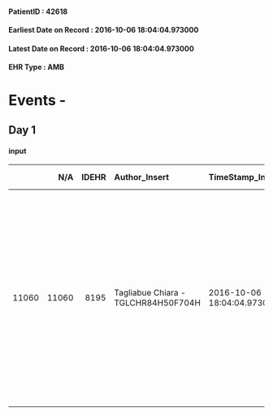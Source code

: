 
#### PatientID : 42618
#### Earliest Date on Record : 2016-10-06 18:04:04.973000
#### Latest Date on Record : 2016-10-06 18:04:04.973000
#### EHR Type : AMB

# Events - 

## Day 1

#### input
|       |    N/A |   IDEHR | Author_Insert                       | TimeStamp_Insert           | EHRType   |   PatientID |   IDDigitalSignDocument | persone_vicine   |   Unnamed: 0_x.1 |   IDANAMNESI_SOCIALE | Patient   | FamigliaAltro   | Paziente_T   | FamigliaAltro_T   |   Non_Rilevabile_x.1 | Note_Non_Rilevabile_x.1   | opt_Problemi   | chk_contr_sintomi   | chk_competenza                                 | opt_paziente_a   | opt_famiglia_a   | opt_adeguatezza   | opt_paziente_solo   | ds_note_con                                                                        | opt_presente_assente   | Presenza_minori   | Caregiver_principale   | ds_familiari_coinv                                                                                           | opt_risorse_ec   | ds_note_prio                                                                                                                                                                                                                                                                                                        | opt_esenzione   | opt_inv_civile   | Needs               | opt_indennita_acc   | opt_legge   |
|------:|-------:|--------:|:------------------------------------|:---------------------------|:----------|------------:|------------------------:|:-----------------|-----------------:|---------------------:|:----------|:----------------|:-------------|:------------------|---------------------:|:--------------------------|:---------------|:--------------------|:-----------------------------------------------|:-----------------|:-----------------|:------------------|:--------------------|:-----------------------------------------------------------------------------------|:-----------------------|:------------------|:-----------------------|:-------------------------------------------------------------------------------------------------------------|:-----------------|:--------------------------------------------------------------------------------------------------------------------------------------------------------------------------------------------------------------------------------------------------------------------------------------------------------------------|:----------------|:-----------------|:--------------------|:--------------------|:------------|
| 11060 |  11060 |    8195 | Tagliabue Chiara - TGLCHR84H50F704H | 2016-10-06 18:04:04.973000 | AMB       |       42618 |                  514007 | N/A              |             4313 |                 2793 | Si#1      | Si#1            | Si#1         | Si#1              |                    0 | NR                        | No#0           | controllo sintomi#0 | competenza/capacit√† assistenziale caregiver#0 | Congruenti#1     | Congruenti#1     | Si#1              | Si#1                | La paziente viveva da sola in Calabria, √® vedova da circa un anno e non ha figli. | Presente#1             | No#0              | brothers               | Tre fratelli: Gianluca che vive a Gorgonzola, Amalia che vive a Milano e Annacarla che vive a Putignano (Ba) | Adeguate#1       | Paziente con recente diagnosi di tumore plurimetastatico non trattabile, paziente consapevole della gravit√† ( dopo la morte del marito ha sofferto di grave stato di depressione). Sia la paziente che i familiari sono in accordo nel richiedere il ricovero in hospice per accompagnamento nella fase terminale. | No#0            | No#0             | Clinici#0;Sociali#1 | No#0                | No#0        |


